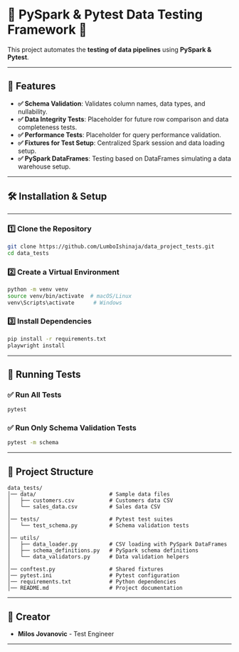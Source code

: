 # 🧪 PySpark & Pytest Data Testing Framework 🧪

This project automates the **testing of data pipelines** using **PySpark & Pytest**.

---

## 📌 Features
- **✅ Schema Validation**: Validates column names, data types, and nullability.
- **✅ Data Integrity Tests**: Placeholder for future row comparison and data completeness tests.
- **✅ Performance Tests**: Placeholder for query performance validation.
- **✅ Fixtures for Test Setup**: Centralized Spark session and data loading setup.
- **✅ PySpark DataFrames**: Testing based on DataFrames simulating a data warehouse setup.

---

## 🛠️ Installation & Setup

---

### 1️⃣ **Clone the Repository**
```sh
git clone https://github.com/LumboIshinaja/data_project_tests.git
cd data_tests
```

### 2️⃣ **Create a Virtual Environment**
```sh
python -m venv venv
source venv/bin/activate  # macOS/Linux
venv\Scripts\activate      # Windows
```

### 3️⃣ **Install Dependencies**
```sh
pip install -r requirements.txt
playwright install
```

---

## 🏃 Running Tests

### **✅ Run All Tests**
```sh
pytest
```

### **✅ Run Only Schema Validation Tests**
```sh
pytest -m schema
```

---


## 📂 Project Structure

```
data_tests/
│── data/                       # Sample data files
│   ├── customers.csv           # Customers data CSV
│   └── sales_data.csv          # Sales data CSV
│
│── tests/                      # Pytest test suites
│   └── test_schema.py          # Schema validation tests
│
│── utils/
│   ├── data_loader.py          # CSV loading with PySpark DataFrames
│   ├── schema_definitions.py   # PySpark schema definitions
│   └── data_validators.py      # Data validation helpers
│
│── conftest.py                 # Shared fixtures 
│── pytest.ini                  # Pytest configuration 
│── requirements.txt            # Python dependencies
│── README.md                   # Project documentation
```

---


## 📢 Creator
- **Milos Jovanovic** - Test Engineer

---
